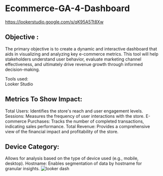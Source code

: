 # Ecommerce-GA-4-Dashboard

https://lookerstudio.google.com/s/qK95A5Tt8Xw

## Objective :
The primary objective is to create a dynamic and interactive dashboard that aids in visualizing and analyzing key e-commerce metrics. This tool will help stakeholders understand user behavior, evaluate marketing channel effectiveness, and ultimately drive revenue growth through informed decision-making.

Tools used:<br/>
Looker Studio

## Metrics To Show Impact:

Total Users: Identifies the store's reach and user engagement levels.
Sessions: Measures the frequency of user interactions with the store.
E-commerce Purchases: Tracks the number of completed transactions, indicating sales performance.
Total Revenue: Provides a comprehensive view of the financial impact and profitability of the store.

## Device Category: 
Allows for analysis based on the type of device used (e.g., mobile, desktop).
Hostname: Enables segmentation of data by hostname for granular insights.
![looker dash](https://github.com/user-attachments/assets/3c2860b3-9f81-4f93-8178-6571a5fdbde6)
